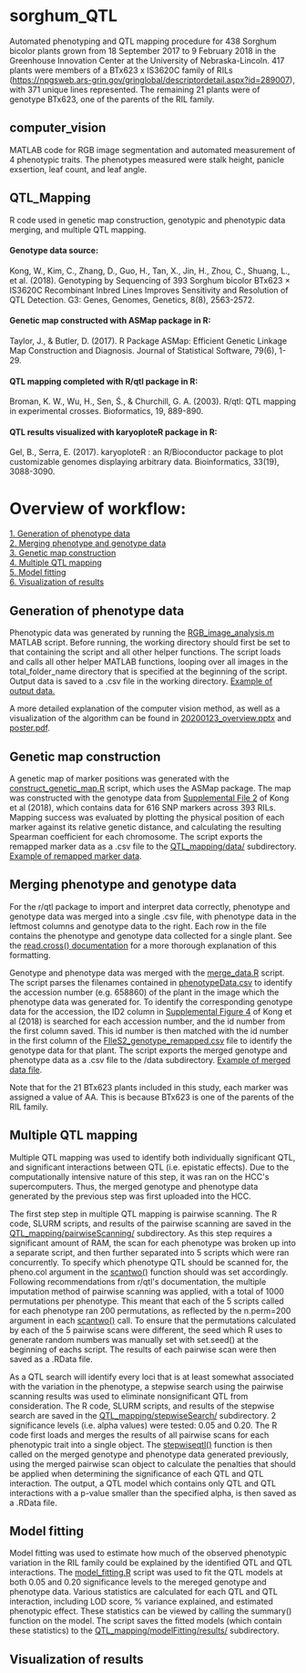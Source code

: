 # sorghum_QTL
Automated phenotyping and QTL mapping procedure for 438 Sorghum bicolor plants grown from 18 September 2017 to 9 February 2018 in the Greenhouse Innovation Center at the University of Nebraska-Lincoln. 417 plants were members of a BTx623 x IS3620C family of RILs (https://npgsweb.ars-grin.gov/gringlobal/descriptordetail.aspx?id=289007), with 371 unique lines represented. The remaining 21 plants were of genotype BTx623, one of the parents of the RIL family. 

## computer_vision
MATLAB code for RGB image segmentation and automated measurement of 4 phenotypic traits. The phenotypes measured were stalk height, panicle exsertion, leaf count, and leaf angle.

## QTL_Mapping
R code used in genetic map construction, genotypic and phenotypic data merging, and multiple QTL mapping.

#### Genotype data source:
Kong, W., Kim, C., Zhang, D., Guo, H., Tan, X., Jin, H., Zhou, C., Shuang, L., et al. (2018). Genotyping by Sequencing of 393 Sorghum bicolor BTx623 × IS3620C Recombinant Inbred Lines Improves Sensitivity and Resolution of QTL Detection. G3: Genes, Genomes, Genetics, 8(8), 2563-2572.

#### Genetic map constructed with ASMap package in R:
Taylor, J., & Butler, D. (2017). R Package ASMap: Efficient Genetic Linkage Map Construction and Diagnosis. Journal of Statistical Software, 79(6), 1-29.

#### QTL mapping completed with R/qtl package in R:
Broman, K. W., Wu, H., Sen, Ś., & Churchill, G. A. (2003). R/qtl: QTL mapping in experimental crosses. Bioformatics, 19, 889-890.

#### QTL results visualized with karyoploteR package in R:
Gel, B., Serra, E. (2017). karyoploteR : an R/Bioconductor package to plot customizable genomes displaying arbitrary data. Bioinformatics, 33(19), 3088-3090.

# Overview of workflow:
[1. Generation of phenotype data](#pheno-data-generation) \
[2. Merging phenotype and genotype data](#data-merging) \
[3. Genetic map construction](#genetic-map) \
[4. Multiple QTL mapping](#QTL-mapping) \
[5. Model fitting](#estimate-effects) \
[6. Visualization of results](#visualize-results)

## Generation of phenotype data <a name="pheno-data-generation"></a>
Phenotypic data was generated by running the [RGB_image_analysis.m](https://github.com/bryceaskey/sorghum_QTL/blob/master/computer_vision/RGB_image_analysis.m) MATLAB script. Before running, the working directory should first be set to that containing the script and all other helper functions. The script loads and calls all other helper MATLAB functions, looping over all images in the total_folder_name directory that is specified at the beginning of the script. Output data is saved to a .csv file in the working directory. [Example of output data.](https://github.com/bryceaskey/sorghum_QTL/blob/master/computer_vision/phenotypeData.csv)

A more detailed explanation of the computer vision method, as well as a visualization of the algorithm can be found in [20200123_overview.pptx](https://github.com/bryceaskey/sorghum_QTL/blob/master/20200123_overview.pptx) and [poster.pdf](https://github.com/bryceaskey/sorghum_QTL/blob/master/poster.pdf).

## Genetic map construction <a name="genetic-map"></a>
A genetic map of marker positions was generated with the [construct_genetic_map.R](https://github.com/bryceaskey/sorghum_QTL/blob/master/QTL_Mapping/construct_genetic_map.R) script, which uses the ASMap package. The map was constructed with the genotype data from [Supplemental File 2](https://github.com/bryceaskey/sorghum_QTL/tree/master/QTL_Mapping/data/FIleS2_genotype.csv) of Kong et al (2018), which contains data for 616 SNP markers across 393 RILs. Mapping success was evaluated by plotting the physical position of each marker against its relative genetic distance, and calculating the resulting Spearman coefficient for each chromosome. The script exports the remapped marker data as a .csv file to the [QTL_mapping/data/](https://github.com/bryceaskey/sorghum_QTL/tree/master/QTL_Mapping/data) subdirectory. [Example of remapped marker data](https://github.com/bryceaskey/sorghum_QTL/blob/master/QTL_Mapping/data/FIleS2_genotype_remapped.csv).

## Merging phenotype and genotype data <a name="data-merging"></a>
For the r/qtl package to import and interpret data correctly, phenotype and genotype data was merged into a single .csv file, with phenotype data in the leftmost columns and genotype data to the right. Each row in the file contains the phenotype and genotype data collected for a single plant. See the [read.cross() documentation](https://www.rdocumentation.org/packages/qtl/versions/1.46-2/topics/read.cross) for a more thorough explanation of this formatting.

Genotype and phenotype data was merged with the [merge_data.R](https://github.com/bryceaskey/sorghum_QTL/blob/master/QTL_Mapping/add_pheno_data.R) script. The script parses the filenames contained in [phenotypeData.csv](https://github.com/bryceaskey/sorghum_QTL/blob/master/computer_vision/phenotypeData.csv) to identify the accession number (e.g. 658860) of the plant in the image which the phenotype data was generated for. To identify the corresponding genotype data for the accession, the ID2 column in [Supplemental Figure 4](https://github.com/bryceaskey/sorghum_QTL/tree/master/QTL_Mapping/data/FileS4_IS11.avg.qtl.csv) of Kong et al (2018) is searched for each accession number, and the id number from the first column saved. This id number is then matched with the id number in the first column of the [FIleS2_genotype_remapped.csv](https://github.com/bryceaskey/sorghum_QTL/tree/master/QTL_Mapping/data/FIleS2_genotype_remapped.csv) file to identify the genotype data for that plant. The script exports the merged genotype and phenotype data as a .csv file to the /data subdirectory. [Example of merged data file](https://github.com/bryceaskey/sorghum_QTL/tree/master/QTL_Mapping/data/mergedData.csv).

Note that for the 21 BTx623 plants included in this study, each marker was assigned a value of AA. This is because BTx623 is one of the parents of the RIL family.

## Multiple QTL mapping <a name="QTL-mapping"></a>
Multiple QTL mapping was used to identify both individually significant QTL, and significant interactions between QTL (i.e. epistatic effects). Due to the computationally intensive nature of this step, it was ran on the HCC's supercomputers. Thus, the merged genotype and phenotype data generated by the previous step was first uploaded into the HCC.

The first step step in multiple QTL mapping is pairwise scanning. The R code, SLURM scripts, and results of the pairwise scanning are saved in the [QTL_mapping/pairwiseScanning/](https://github.com/bryceaskey/sorghum_QTL/tree/master/QTL_Mapping/pairwiseScanning) subdirectory. As this step requires a significant amount of RAM, the scan for each phenotype was broken up into a separate script, and then further separated into 5 scripts which were ran concurrently. To specify which phenotype QTL should be scanned for, the pheno.col argument in the [scantwo()](https://www.rdocumentation.org/packages/qtl/versions/1.46-2/topics/scantwo) function should was set accordingly. Following recommendations from r/qtl's documentation, the multiple imputation method of pairwise scanning was applied, with a total of 1000 permutations per phenotype. This meant that each of the 5 scripts called for each phenotype ran 200 permutations, as reflected by the n.perm=200 argument in each [scantwo()](https://www.rdocumentation.org/packages/qtl/versions/1.46-2/topics/scantwo) call. To ensure that the permutations calculated by each of the 5 pairwise scans were different, the seed which R uses to generate random numbers was manually set with set.seed() at the beginning of eachs script. The results of each pairwise scan were then saved as a .RData file.

As a QTL search will identify every loci that is at least somewhat associated with the variation in the phenotype, a stepwise search using the pairwise scanning results was used to eliminate nonsignificant QTL from consideration. The R code, SLURM scripts, and results of the stepwise search are saved in the [QTL_mapping/stepwiseSearch/](https://github.com/bryceaskey/sorghum_QTL/tree/master/QTL_Mapping/stepwiseSearch) subdirectory. 2 significance levels (i.e. alpha values) were tested: 0.05 and 0.20. The R code first loads and merges the results of all pairwise scans for each phenotypic trait into a single object. The [stepwiseqtl()](https://www.rdocumentation.org/packages/qtl/versions/1.46-2/topics/stepwiseqtl) function is then called on the merged genotype and phenotype data generated previously, using the merged pairwise scan object to calculate the penalties that should be applied when determining the significance of each QTL and QTL interaction. The output, a QTL model which contains only QTL and QTL interactions with a p-value smaller than the specified alpha, is then saved as a .RData file.

## Model fitting <a name="estimate-effects"></a>
Model fitting was used to estimate how much of the observed phenotypic variation in the RIL family could be explained by the identified QTL and QTL interactions. The [model_fitting.R](https://github.com/bryceaskey/sorghum_QTL/tree/master/QTL_Mapping/modelFitting/fit_models.R) script was used to fit the QTL models at both 0.05 and 0.20 significance levels to the mereged genotype and phenotype data. Various statistics are calculated for each QTL and QTL interaction, including LOD score, % variance explained, and estimated phenotypic effect. These statistics can be viewed by calling the summary() function on the model. The script saves the fitted models (which contain these statistics) to the [QTL_mapping/modelFitting/results/](https://github.com/bryceaskey/sorghum_QTL/tree/master/QTL_Mapping/modelFitting/results/) subdirectory.

## Visualization of results <a name="visualize-results"></a>

